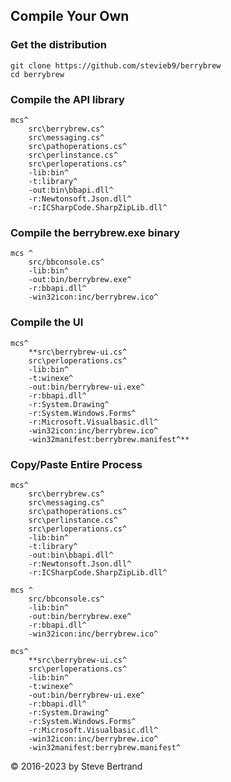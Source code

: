 ## Compile Your Own 

### Get the distribution

    git clone https://github.com/stevieb9/berrybrew
    cd berrybrew
  
### Compile the API library

    mcs^
        src\berrybrew.cs^
        src\messaging.cs^
        src\pathoperations.cs^
        src\perlinstance.cs^
        src\perloperations.cs^
        -lib:bin^
        -t:library^
        -out:bin\bbapi.dll^
        -r:Newtonsoft.Json.dll^
        -r:ICSharpCode.SharpZipLib.dll^ 

### Compile the berrybrew.exe binary

    mcs ^
        src/bbconsole.cs^
        -lib:bin^
        -out:bin/berrybrew.exe^
        -r:bbapi.dll^
        -win32icon:inc/berrybrew.ico^

### Compile the UI

    mcs^
        **src\berrybrew-ui.cs^
        src\perloperations.cs^
        -lib:bin^
        -t:winexe^
        -out:bin/berrybrew-ui.exe^
        -r:bbapi.dll^
        -r:System.Drawing^
        -r:System.Windows.Forms^
        -r:Microsoft.Visualbasic.dll^
        -win32icon:inc/berrybrew.ico^
        -win32manifest:berrybrew.manifest^**

### Copy/Paste Entire Process

    mcs^
        src\berrybrew.cs^
        src\messaging.cs^
        src\pathoperations.cs^
        src\perlinstance.cs^
        src\perloperations.cs^
        -lib:bin^
        -t:library^
        -out:bin\bbapi.dll^
        -r:Newtonsoft.Json.dll^
        -r:ICSharpCode.SharpZipLib.dll^

    mcs ^
        src/bbconsole.cs^
        -lib:bin^
        -out:bin/berrybrew.exe^
        -r:bbapi.dll^
        -win32icon:inc/berrybrew.ico^

    mcs^
        **src\berrybrew-ui.cs^
        src\perloperations.cs^
        -lib:bin^
        -t:winexe^
        -out:bin/berrybrew-ui.exe^
        -r:bbapi.dll^
        -r:System.Drawing^
        -r:System.Windows.Forms^
        -r:Microsoft.Visualbasic.dll^
        -win32icon:inc/berrybrew.ico^
        -win32manifest:berrybrew.manifest^

&copy; 2016-2023 by Steve Bertrand